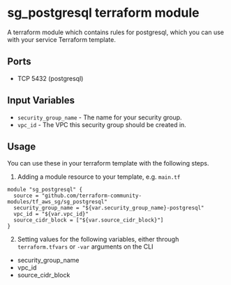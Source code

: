 sg_postgresql terraform module
=======================

A terraform module which contains rules for postgresql, which
you can use with your service Terraform template.

Ports
-----
- TCP 5432 (postgresql)

Input Variables
---------------

- `security_group_name` - The name for your security group.
- `vpc_id` - The VPC this security group should be created in.

Usage
-----

You can use these in your terraform template with the following steps.

1. Adding a module resource to your template, e.g. `main.tf`

```
module "sg_postgresql" {
  source = "github.com/terraform-community-modules/tf_aws_sg/sg_postgresql"
  security_group_name = "${var.security_group_name}-postgresql"
  vpc_id = "${var.vpc_id}"
  source_cidr_block = ["${var.source_cidr_block}"]
}
```

2. Setting values for the following variables, either through `terraform.tfvars` or `-var` arguments on the CLI

- security_group_name
- vpc_id
- source_cidr_block
